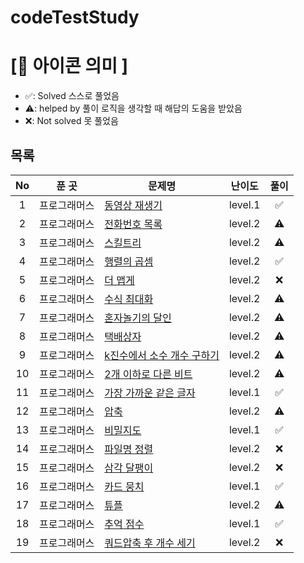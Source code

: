 # codeTestStudy

# **[📌 아이콘 의미 ]**

- ✅: Solved 스스로 풀었음
- ⚠️: helped by 풀이 로직을 생각할 때 해답의 도움을 받았음
- ❌: Not solved 못 풀었음

## **목록**
|No|푼 곳|문제명|난이도|풀이|
|:-:|:-----:|-------|:-----:|:-----:|
|1|프로그래머스|[동영상 재생기](https://school.programmers.co.kr/learn/courses/30/lessons/340213?language=javascript)|level.1|✅|
|2|프로그래머스|[전화번호 목록](https://school.programmers.co.kr/learn/courses/30/lessons/42577)|level.2|⚠️|
|3|프로그래머스|[스킬트리](https://school.programmers.co.kr/learn/courses/30/lessons/49993)|level.2|⚠️|
|4|프로그래머스|[행렬의 곱셈](https://school.programmers.co.kr/learn/courses/30/lessons/12949)|level.2|✅|
|5|프로그래머스|[더 맵게](https://school.programmers.co.kr/learn/courses/30/lessons/42626)|level.2|❌|
|6|프로그래머스|[수식 최대화](https://school.programmers.co.kr/learn/courses/30/lessons/67257)|level.2|⚠️|
|7|프로그래머스|[혼자놀기의 달인](https://school.programmers.co.kr/learn/courses/30/lessons/131130)|level.2|⚠️|
|8|프로그래머스|[택배상자](https://school.programmers.co.kr/learn/courses/30/lessons/131704)|level.2|⚠️|
|9|프로그래머스|[k진수에서 소수 개수 구하기](https://school.programmers.co.kr/learn/courses/30/lessons/92335?language=javascript)|level.2|⚠️|
|10|프로그래머스|[2개 이하로 다른 비트](https://school.programmers.co.kr/learn/courses/30/lessons/77885)|level.2|⚠️|
|11|프로그래머스|[가장 가까운 같은 글자](https://school.programmers.co.kr/learn/courses/30/lessons/142086)|level.1|✅|
|12|프로그래머스|[압축](https://school.programmers.co.kr/learn/courses/30/lessons/17684)|level.2|⚠️|
|13|프로그래머스|[비밀지도](https://school.programmers.co.kr/learn/courses/30/lessons/17681)|level.1|✅|
|14|프로그래머스|[파일명 정렬](https://school.programmers.co.kr/learn/courses/30/lessons/17686)|level.2|❌|
|15|프로그래머스|[삼각 달팽이](https://school.programmers.co.kr/learn/courses/30/lessons/68645)|level.2|❌|
|16|프로그래머스|[카드 뭉치](https://school.programmers.co.kr/learn/courses/30/lessons/159994)|level.1|✅|
|17|프로그래머스|[튜플](https://school.programmers.co.kr/learn/courses/30/lessons/64065)|level.2|⚠️|
|18|프로그래머스|[추억 점수](https://school.programmers.co.kr/learn/courses/30/lessons/176963?language=javascript)|level.1|✅|
|19|프로그래머스|[쿼드압축 후 개수 세기](https://school.programmers.co.kr/learn/courses/30/lessons/68936)|level.2|❌|
